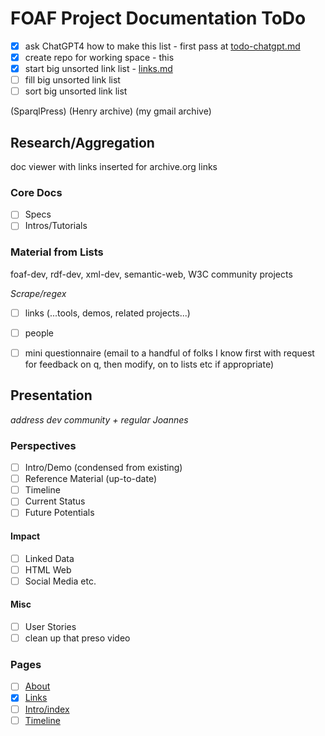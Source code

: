 # FOAF Project Documentation ToDo

- [x] ask ChatGPT4 how to make this list - first pass at [todo-chatgpt.md](todo-chatgpt.md)
- [x] create repo for working space - this
- [x] start big unsorted link list - [links.md](links.md)
- [ ] fill big unsorted link list
- [ ] sort big unsorted link list

(SparqlPress)
(Henry archive)
(my gmail archive)

## Research/Aggregation

doc viewer with links inserted for archive.org links

### Core Docs

- [ ] Specs
- [ ] Intros/Tutorials

### Material from Lists

foaf-dev, rdf-dev, xml-dev, semantic-web, W3C community projects

_Scrape/regex_

- [ ] links (...tools, demos, related projects...)
- [ ] people

- [ ] mini questionnaire (email to a handful of folks I know first with request for feedback on q, then modify, on to lists etc if appropriate)

## Presentation

_address dev community + regular Joannes_

### Perspectives

- [ ] Intro/Demo (condensed from existing)
- [ ] Reference Material (up-to-date)
- [ ] Timeline
- [ ] Current Status
- [ ] Future Potentials

#### Impact

- [ ] Linked Data
- [ ] HTML Web
- [ ] Social Media etc.

#### Misc

- [ ] User Stories
- [ ] clean up that preso video

### Pages

- [ ] [About](about.md)
- [x] [Links](links.md)
- [ ] [Intro/index](index.md)
- [ ] [Timeline](timeline.md)

